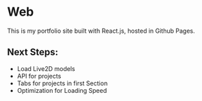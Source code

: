 # Web

This is my portfolio site built with React.js, hosted in Github Pages.

## Next Steps:
- Load Live2D models
- API for projects
- Tabs for projects in first Section
- Optimization for Loading Speed
